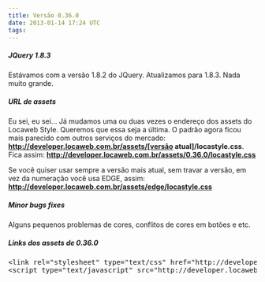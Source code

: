 ```yaml
---
title: Versão 0.36.0
date: 2013-01-14 17:24 UTC
tags:
---
```


##### JQuery 1.8.3

Estávamos com a versão 1.8.2 do JQuery. Atualizamos para 1.8.3. Nada muito grande.

##### URL de assets

Eu sei, eu sei... Já mudamos uma ou duas vezes o endereço dos assets do Locaweb Style. Queremos que essa seja a última. O padrão agora ficou mais parecido com outros serviços do mercado: **http://developer.locaweb.com.br/assets/[versão atual]/locastyle.css**. Fica assim: **http://developer.locaweb.com.br/assets/0.36.0/locastyle.css**

Se você quiser usar sempre a versão mais atual, sem travar a versão, em vez da numeração você usa EDGE, assim: **http://developer.locaweb.com.br/assets/edge/locastyle.css**

##### Minor bugs fixes

Alguns pequenos problemas de cores, conflitos de cores em botões e etc.

##### Links dos assets de 0.36.0

<pre class="lang-html linenums prettyprint">
&lt;link rel=&quot;stylesheet&quot; type=&quot;text/css&quot; href=&quot;http://developer.locaweb.com.br/assets/0.36.0/locastyle.css&quot;&gt;
&lt;script type=&quot;text/javascript&quot; src=&quot;http://developer.locaweb.com.br/assets/0.36.0/locastyle.js&quot;&gt;&lt;/script&gt;	
</pre>